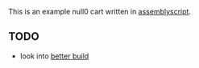 This is an example null0 cart written in [assemblyscript](https://www.assemblyscript.org/).

## TODO

- look into [better build](https://github.com/notnullgames/null0-ideas/blob/main/projects/assemblyscript/tools/build.mjs)
